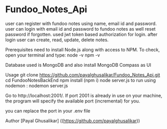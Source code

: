 # Fundoo_Notes_Api
user can register with fundoo notes using name, email id and password.
user can login with email id and password to fundoo notes as well reset password if forgotten.
used jwt token based authorization for login.
after login user can create, read, update, delete notes.

Prerequisites
 need to install Node.js along with access to NPM. To check, open your terminal and type:
node -v
npm -v

Database used is MongoDB and also install MongoDB Compass as UI

Usage
git clone https://github.com/payalghusalikar/Fundoo_Notes_Api.git cd FundooNotesBackEnd npm install (npm i) node server.js to run using nodemon : nodemon server.js

Go to http://localhost:2001/. If port 2001 is already in use on your machine, the program will specify the available port (incremental) for you.

you can replace the port in your .env file

Author
[Payal Ghusalikar] ((https://github.com/payalghusalikar))

